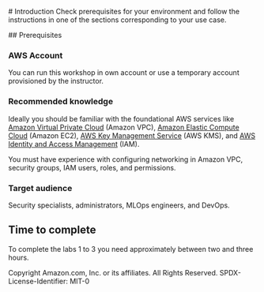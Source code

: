 # Introduction
Check prerequisites for your environment and follow the instructions in one of the sections corresponding to your use case.

## Prerequisites

### AWS Account
You can run this workshop in own account or use a temporary account provisioned by the instructor.

### Recommended knowledge
Ideally you should be familiar with the foundational AWS services like [Amazon Virtual Private Cloud](https://docs.aws.amazon.com/vpc/latest/userguide/what-is-amazon-vpc.html) (Amazon VPC), [Amazon Elastic Compute Cloud](https://aws.amazon.com/ec2/) (Amazon EC2), [AWS Key Management Service](https://docs.aws.amazon.com/kms/latest/developerguide/overview.html) (AWS KMS), and [AWS Identity and Access Management](https://docs.aws.amazon.com/IAM/latest/UserGuide/introduction.html) (IAM).

You must have experience with configuring networking in Amazon VPC, security groups, IAM users, roles, and permissions. 
  
### Target audience
Security specialists, administrators, MLOps engineers, and DevOps.

## Time to complete
To complete the labs 1 to 3 you need approximately between two and three hours. 

Copyright Amazon.com, Inc. or its affiliates. All Rights Reserved.
SPDX-License-Identifier: MIT-0